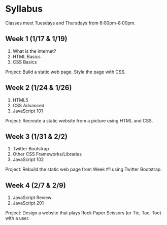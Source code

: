 Syllabus
========

Classes meet Tuesdays and Thursdays from 6:00pm-8:00pm.

Week 1 (1/17 & 1/19)
------

1. What is the internet?
2. HTML Basics
3. CSS Basics

Project: Build a static web page. Style the page with CSS.


Week 2 (1/24 & 1/26)
------

1. HTML5
2. CSS Advanced
3. JavaScript 101

Project: Recreate a static website from a picture using HTML and CSS.

Week 3 (1/31 & 2/2)
------

1. Twitter Bootstrap
2. Other CSS Frameworks/Libraries
3. JavaScript 102

Project: Rebuild the static web page from Week #1 using Twitter Bootstrap.


Week 4 (2/7 & 2/9)
------

1. JavaScript Review
2. JavaScript 201

Project: Design a website that plays Rock Paper Scissors (or Tic, Tac, Toe) with a user.

